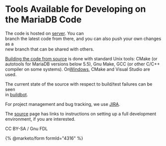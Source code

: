 # Tools Available for Developing on the MariaDB Code

The code is hosted on [server](https://github.com/MariaDB/server). You can\
branch the latest code from there, and you can also push your own changes as a\
new branch that can be shared with others.

[Building the code from source](../../../../../server-management/install-and-upgrade-mariadb/compiling-mariadb-from-source/) is done with standard Unix tools: CMake (or autotools for MariaDB versions below 5.5), Gnu Make, GCC (or other C/C++ compiler on some systems). On[Windows](../../../../../server-management/install-and-upgrade-mariadb/compiling-mariadb-from-source/building_mariadb_on_windows.md), CMake and Visual Studio are used.

The current state of the source with respect to build/test failures can be seen\
in [buildbot](../../../../development-articles/general-info/tools/buildbot/).

For project management and bug tracking, we use [JIRA](../../../../development-articles/general-info/tools/jira.md).

The [source](../../../../../server-management/install-and-upgrade-mariadb/compiling-mariadb-from-source/) page has links to instructions on setting up a full development environment, if you are interested.

CC BY-SA / Gnu FDL

{% @marketo/form formId="4316" %}
